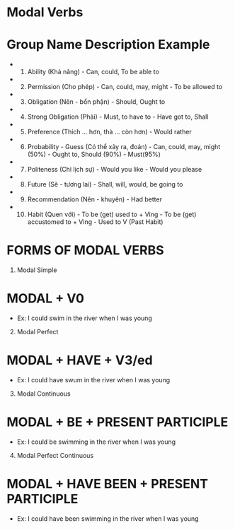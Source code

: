 # Modal Verbs
# Group Name                    Description                                 Example
* 1. Ability                    (Khả năng)                                  - Can, could, To be able to

* 2. Permission                 (Cho phép)                                  - Can, could, may, might
                                                                            - To be allowed to

* 3. Obligation                 (Nên - bổn phận)                            - Should, Ought to

* 4. Strong Obligation          (Phải)                                      - Must, to have to
                                                                            - Have got to, Shall

* 5. Preference                 (Thích ... hơn, thà ... còn hơn)            - Would rather

* 6. Probability - Guess        (Có thể xảy ra, đoán)                       - Can, could, may, might (50%)
                                                                            - Ought to, Should (90%)
                                                                            - Must(95%)

* 7. Politeness                 (Chỉ lịch sự)                               - Would you like
                                                                            - Would you please
                                                                
* 8. Future                     (Sẽ - tương lai)                            - Shall, will, would, be going to

* 9. Recommendation             (Nên - khuyên)                              - Had better

* 10. Habit                     (Quen với)                                  - To be (get) used to + Ving
                                                                            - To be (get) accustomed to + Ving
                                                                            - Used to V (Past Habit)

# FORMS OF MODAL VERBS
1. Modal Simple                 
# MODAL + V0
- Ex: I could swim in the river when I was young

2. Modal Perfect                
# MODAL + HAVE + V3/ed
- Ex: I could have swum in the river when I was young

3. Modal Continuous             
# MODAL + BE + PRESENT PARTICIPLE
- Ex: I could be swimming in the river when I was young

4. Modal Perfect Continuous     
# MODAL + HAVE BEEN + PRESENT PARTICIPLE
- Ex: I could have been swimming in the river when I was young





